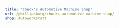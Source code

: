 ```yaml
---
title: "Chuck's Automotive Machine Shop"
url: /phillipsburg/chucks-automotive-machine-shop/
shop: Autowerkstatt
---
```

